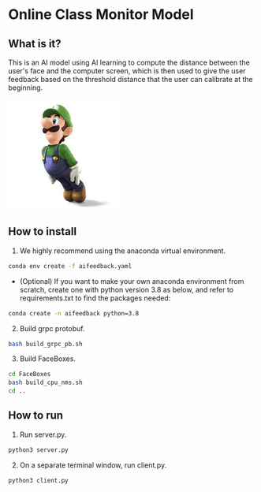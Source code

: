 # Online Class Monitor Model
## What is it?
This is an AI model using AI learning to compute the distance between the user's face and the computer screen, which is then used to give the user feedback based on the threshold distance that the user can calibrate at the beginning.

![image](./frame.jpg)

## How to install
1. We highly recommend using the anaconda virtual environment.
```sh
conda env create -f aifeedback.yaml
```
- (Optional) If you want to make your own anaconda environment from scratch, create one with python version 3.8 as below, and refer to requirements.txt to find the packages needed:
```sh
conda create -n aifeedback python=3.8
```

2. Build grpc protobuf.
```sh
bash build_grpc_pb.sh
```
3. Build FaceBoxes.
```sh
cd FaceBoxes
bash build_cpu_nms.sh
cd ..
```
## How to run
1. Run server.py.
```python
python3 server.py
```
2. On a separate terminal window, run client.py.
```python
python3 client.py
```
